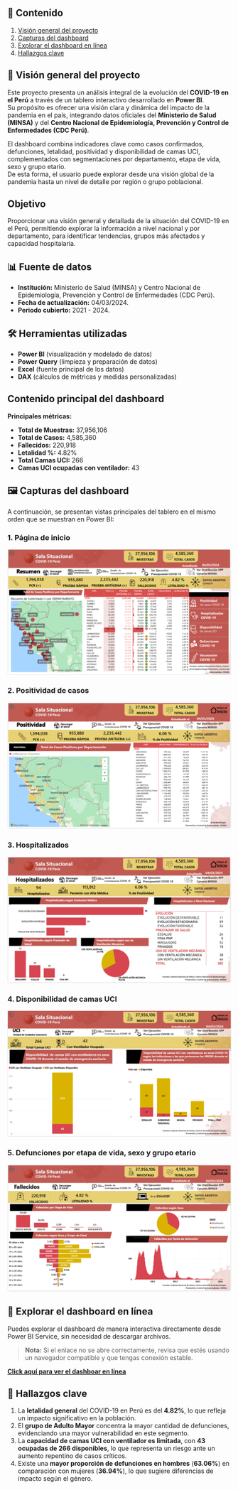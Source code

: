 ## 📑 Contenido
1. [Visión general del proyecto](#-visión-general-del-proyecto)
2. [Capturas del dashboard](#capturas-del-dashboard)
3. [Explorar el dashboard en línea](#-explorar-el-dashboard-en-línea)
4. [Hallazgos clave](#-hallazgos-clave)

## 📌 Visión general del proyecto

Este proyecto presenta un análisis integral de la evolución del **COVID-19 en el Perú** a través de un tablero interactivo desarrollado en **Power BI**.  
Su propósito es ofrecer una visión clara y dinámica del impacto de la pandemia en el país, integrando datos oficiales del **Ministerio de Salud (MINSA)** y del **Centro Nacional de Epidemiología, Prevención y Control de Enfermedades (CDC Perú)**.

El dashboard combina indicadores clave como casos confirmados, defunciones, letalidad, positividad y disponibilidad de camas UCI, complementados con segmentaciones por departamento, etapa de vida, sexo y grupo etario.  
De esta forma, el usuario puede explorar desde una visión global de la pandemia hasta un nivel de detalle por región o grupo poblacional.

## Objetivo
Proporcionar una visión general y detallada de la situación del COVID-19 en el Perú, permitiendo explorar la información a nivel nacional y por departamento, para identificar tendencias, grupos más afectados y capacidad hospitalaria.

## 📊 Fuente de datos
- **Institución:** Ministerio de Salud (MINSA) y Centro Nacional de Epidemiología, Prevención y Control de Enfermedades (CDC Perú).
- **Fecha de actualización:** 04/03/2024.
- **Periodo cubierto:** 2021 - 2024.

## 🛠️ Herramientas utilizadas
- **Power BI** (visualización y modelado de datos)
- **Power Query** (limpieza y preparación de datos)
- **Excel** (fuente principal de los datos)
- **DAX** (cálculos de métricas y medidas personalizadas)

## Contenido principal del dashboard

**Principales métricas:**
- **Total de Muestras:** 37,956,106
- **Total de Casos:** 4,585,360
- **Fallecidos:** 220,918
- **Letalidad %:** 4.82%
- **Total Camas UCI:** 266
- **Camas UCI ocupadas con ventilador:** 43

## 🖼️ Capturas del dashboard

A continuación, se presentan vistas principales del tablero en el mismo orden que se muestran en Power BI:

### 1. Página de inicio
![Página de inicio](Imagenes/Inicio.PNG)

### 2. Positividad de casos
![Positividad](Imagenes/Positividad.PNG)

### 3. Hospitalizados
![Hospitalizados](Imagenes/Hospitalizados.PNG)

### 4. Disponibilidad de camas UCI
![Disponibilidad](Imagenes/Disponibilidad.PNG)

### 5. Defunciones por etapa de vida, sexo y grupo etario
![Defunciones](Imagenes/Defunciones.PNG)

## 🔗 Explorar el dashboard en línea

Puedes explorar el dashboard de manera interactiva directamente desde Power BI Service, sin necesidad de descargar archivos.  

> **Nota:** Si el enlace no se abre correctamente, revisa que estés usando un navegador compatible y que tengas conexión estable.

**[Click aquí para ver el dashboar en línea](https://app.powerbi.com/view?r=eyJrIjoiOGNmMzk2ZWEtMzc3MC00ZWZlLTgwMDItZGU5NGY5MmVhYWFhIiwidCI6IjFlYmE0NDNmLTIzZTUtNDUzNC05MGQxLTA5NzZhYWJlODZhYyIsImMiOjR9)**

## 📌 Hallazgos clave

1. La **letalidad general** del COVID-19 en Perú es del **4.82%**, lo que refleja un impacto significativo en la población.
2. El **grupo de Adulto Mayor** concentra la mayor cantidad de defunciones, evidenciando una mayor vulnerabilidad en este segmento.
3. La **capacidad de camas UCI con ventilador es limitada**, con **43 ocupadas de 266 disponibles**, lo que representa un riesgo ante un aumento repentino de casos críticos.
4. Existe una **mayor proporción de defunciones en hombres** (**63.06%**) en comparación con mujeres (**36.94%**), lo que sugiere diferencias de impacto según el género.